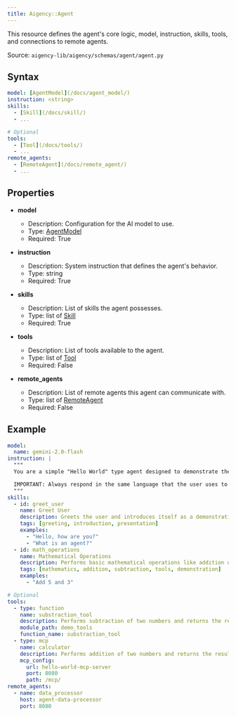 ```yaml
---
title: Aigency::Agent
---
```


This resource defines the agent's core logic, model, instruction, skills, tools, and connections to remote agents.

Source: `aigency-lib/aigency/schemas/agent/agent.py`

## Syntax
```yaml
model: [AgentModel](/docs/agent_model/)
instruction: <string>
skills:
  - [Skill](/docs/skill/)
  - ...

# Optional
tools:
  - [Tool](/docs/tools/)
  - ...
remote_agents:
  - [RemoteAgent](/docs/remote_agent/)
  - ...
```

## Properties
- **model**
  - Description: Configuration for the AI model to use.
  - Type: [AgentModel](/docs/agent_model/)
  - Required: True

- **instruction**
  - Description: System instruction that defines the agent's behavior.
  - Type: string
  - Required: True

- **skills**
  - Description: List of skills the agent possesses.
  - Type: list of [Skill](/docs/skill/)
  - Required: True

- **tools**
  - Description: List of tools available to the agent.
  - Type: list of [Tool](/docs/tools/)
  - Required: False

- **remote_agents**
  - Description: List of remote agents this agent can communicate with.
  - Type: list of [RemoteAgent](/docs/remote_agent/)
  - Required: False

## Example
```yaml
model:
  name: gemini-2.0-flash
instruction: |
  """
  You are a simple "Hello World" type agent designed to demonstrate the basic structure of agents in this project.

  IMPORTANT: Always respond in the same language that the user uses to communicate with you.
  """
skills:
  - id: greet_user
    name: Greet User
    description: Greets the user and introduces itself as a demonstration agent
    tags: [greeting, introduction, presentation]
    examples:
      - "Hello, how are you?"
      - "What is an agent?"
  - id: math_operations
    name: Mathematical Operations
    description: Performs basic mathematical operations like addition or subtraction using tools
    tags: [mathematics, addition, subtraction, tools, demonstration]
    examples:
      - "Add 5 and 3"

# Optional
tools:
  - type: function
    name: substraction_tool
    description: Performs subtraction of two numbers and returns the result
    module_path: demo_tools
    function_name: substraction_tool
  - type: mcp
    name: calculator
    description: Performs addition of two numbers and returns the result
    mcp_config:
      url: hello-world-mcp-server
      port: 8080
      path: /mcp/
remote_agents:
  - name: data_processor
    host: agent-data-processor
    port: 8080
```
